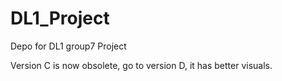 # DL1_Project
Depo for DL1 group7 Project


Version C is now obsolete, go to version D, it has better visuals.
